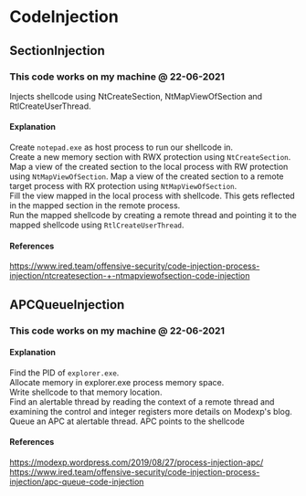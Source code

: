 # CodeInjection

## SectionInjection
### This code works on my machine @ 22-06-2021
Injects shellcode using NtCreateSection, NtMapViewOfSection and RtlCreateUserThread.  
#### Explanation
Create `notepad.exe` as host process to run our shellcode in.  
Create a new memory section with RWX protection using `NtCreateSection`.  
Map a view of the created section to the local process with RW protection using `NtMapViewOfSection`.
Map a view of the created section to a remote target process with RX protection using `NtMapViewOfSection`.  
Fill the view mapped in the local process with shellcode. This gets reflected in the mapped section in the remote process.  
Run the mapped shellcode by creating a remote thread and pointing it to the mapped shellcode using `RtlCreateUserThread`.
#### References
https://www.ired.team/offensive-security/code-injection-process-injection/ntcreatesection-+-ntmapviewofsection-code-injection

## APCQueueInjection
### This code works on my machine @ 22-06-2021
#### Explanation
Find the PID of `explorer.exe`.  
Allocate memory in explorer.exe process memory space.  
Write shellcode to that memory location.  
Find an alertable thread by reading the context of a remote thread and examining the control and integer registers more details on Modexp's blog.  
Queue an APC at alertable thread. APC points to the shellcode
#### References
https://modexp.wordpress.com/2019/08/27/process-injection-apc/  
https://www.ired.team/offensive-security/code-injection-process-injection/apc-queue-code-injection
